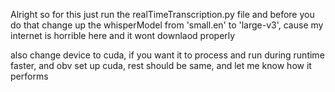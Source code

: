 Alright so for this just run the realTimeTranscription.py file and before you do that change up the whisperModel from 'small.en' to 'large-v3', 
cause my internet is horrible here and it wont downlaod properly

also change device to cuda, if you want it to process and run during runtime faster, and obv set up cuda, rest should be same, and let me know how it performs

